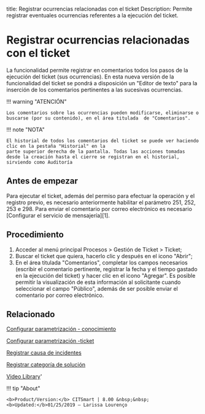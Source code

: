 title: Registrar ocurrencias relacionadas con el ticket 
Description: Permite registrar eventuales ocurrencias referentes a la ejecución del ticket.

# Registrar ocurrencias relacionadas con el ticket

La funcionalidad permite registrar en comentarios todos los pasos de la ejecución del ticket (sus ocurrencias). En esta nueva versión de la funcionalidad del ticket se pondrá a disposición un "Editor de texto" para la inserción de los comentarios pertinentes a las sucesivas ocurrencias.

!!! warning "ATENCIÓN"

    Los comentarios sobre las ocurrencias pueden modificarse, eliminarse o buscarse (por su contenido), en el área titulada  de "Comentarios".

!!! note "NOTA"

    El historial de todos los comentarios del ticket se puede ver haciendo clic en la pestaña "Historial" en la 
    parte superior derecha de la pantalla. Todas las acciones tomadas desde la creación hasta el cierre se registran en el historial, sirviendo como Auditoría

## Antes de empezar

Para ejecutar el ticket, además del permiso para efectuar la operación y el registro previo, es necesario anteriormente habilitar el parámetro 251, 252, 253 e 298.
Para enviar el comentario por correo electrónico es necesario [Configurar el servicio de mensajería][1].

##  Procedimiento

1. Acceder al menú principal Procesos > Gestión de Ticket > Ticket;
2. Buscar el ticket que quiera, hacerlo clic y después en el icono "Abrir";
3. En el área titulada "Comentarios", completar los campos necesarios (escribir el comentario pertinente, registrar la fecha y el tiempo gastado en la ejecución del ticket) y hacer clic en el icono "Agregar". Es posible permitir la visualización de esta información al solicitante cuando seleccionar el campo "Público", además de ser posible enviar el comentario por correo electrónico.


Relacionado
-----------

[Configurar parametrización - conocimiento](/es-es/citsmart-platform-8/platform-administration/parameters-list/configure-parametrization-knowledge.html)

[Configurar parametrización -ticket](/es-es/citsmart-platform-8/platform-administration/parameters-list/configure-parametrization-ticket.html)

[Registrar causa de incidentes](/es-es/citsmart-platform-8/processes/portfolio-and-catalog/configuration/register-cause-incidents.html)

[Registrar categoría de solución](/es-es/citsmart-platform-8/processes/portfolio-and-catalog/configuration/register-solution-category.html)

<i class='fa fa-youtube-play  fa-2x' style='color:#97ce17;vertical-align: middle;'> </i> [Video Library](https://www.youtube.com/playlist?list=PLB5qK2uzf2ROfIFL9F-3s-gomHNzudBEy)'

!!! tip "About"

    <b>Product/Version:</b> CITSmart | 8.00 &nbsp;&nbsp;
    <b>Updated:</b>01/25/2019 – Larissa Lourenço

